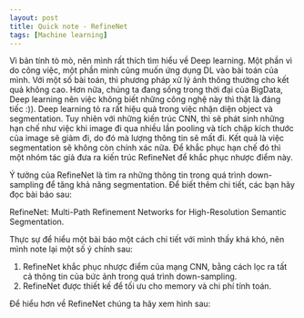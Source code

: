 ```yaml
---
layout: post
title: Quick note - RefineNet
tags: [Machine learning]
---
```


Vì bản tính tò mò, nên mình rất thích tìm hiểu về Deep learning. Một phần vì do công việc, một phần mình cũng muốn ứng dụng DL vào bài toán của mình. Với một số bài toán, thì phương pháp xử lý ảnh thông thường cho kết quả không cao. Hơn nữa, chúng ta đang sống trong thời đại của BigData, Deep learning nên việc không biết những công nghệ này thì thật là đáng tiếc :)). Deep learning tỏ ra rất hiệu quả trong việc nhận diện object và segmentation. Tuy nhiên với những kiến trúc CNN, thì sẽ phát sinh những hạn chế như việc khi image đi qua nhiều lần pooling và tích chập kích thước của image sẽ giảm đi, do đó mà lượng thông tin sẽ mất đi. Kết quả là việc segmentation sẽ không còn chính xác nữa. Để khắc phục hạn chế đó thì một nhóm tác giả đưa ra kiến trúc RefineNet để khắc phục nhược điểm này. 

Ý tưởng của RefineNet là tìm ra những thông tin trong quá trình down-sampling để tăng khả năng segmentation. Để biết thêm chi tiết, các bạn hãy đọc bài báo sau:

RefineNet: Multi-Path Refinement Networks for High-Resolution Semantic Segmentation.

Thực sự để hiểu một bài báo một cách chi tiết với mình thấy khá khó, nên mình note lại một số ý chính sau:

1. RefineNet khắc phục nhược điểm của mạng CNN, bằng cách lọc ra tất cả thông tin của bức ảnh trong quá trình down-sampling.
2. RefineNet được thiết kế để tối ưu cho memory và chi phí tính toán. 

Để hiểu hơn về RefineNet chúng ta hãy xem hình sau:




